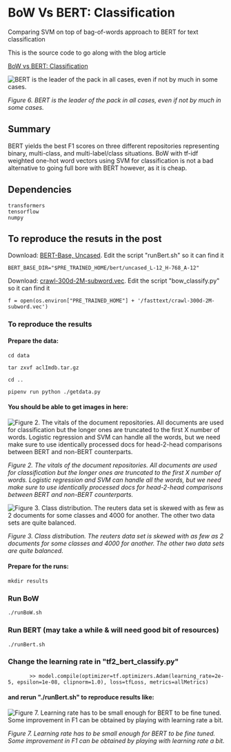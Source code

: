 # BoW Vs BERT: Classification
Comparing SVM on top of bag-of-words approach to BERT for text classification

This is the source code to go along with the blog article

[BoW vs BERT: Classification](http://xplordat.com/2019/10/10/bow-vs-bert-classification/)

![BERT is the leader of the pack in all cases, even if not by much in some cases.](./images/bert-classify.jpg "BERT is the leader of the pack in all cases, even if not by much in some cases.")

*Figure 6. BERT is the leader of the pack in all cases, even if not by much in some cases.*

##  Summary

BERT yields the best F1 scores on three different repositories representing binary, multi-class, and multi-label/class situations. BoW with tf-idf weighted one-hot word vectors using SVM for classification is not a bad alternative to going full bore with BERT however, as it is cheap.

##	Dependencies
	transformers
	tensorflow
	numpy

## To reproduce the resuts in the post


Download: [BERT-Base, Uncased](https://storage.googleapis.com/bert_models/2018_10_18/uncased_L-12_H-768_A-12.zip). Edit the script "runBert.sh" so it can find it

	BERT_BASE_DIR="$PRE_TRAINED_HOME/bert/uncased_L-12_H-768_A-12"

Download: [crawl-300d-2M-subword.vec](https://dl.fbaipublicfiles.com/fasttext/vectors-english/crawl-300d-2M-subword.zip). Edit the script "bow_classify.py" so it can find it

	f = open(os.environ["PRE_TRAINED_HOME"] + '/fasttext/crawl-300d-2M-subword.vec')

### To reproduce the results

#### Prepare the data: 

	cd data

	tar zxvf aclImdb.tar.gz 

	cd ..

	pipenv run python ./getdata.py

#### You should be able to get images in here:

![Figure 2. The vitals of the document repositories. All documents are used for classification but the longer ones are truncated to the first X number of words. Logistic regression and SVM can handle all the words, but we need make sure to use identically processed docs for head-2-head comparisons between BERT and non-BERT counterparts.](./images/doc-lengths.jpg "Figure 2. The vitals of the document repositories. All documents are used for classification but the longer ones are truncated to the first X number of words. Logistic regression and SVM can handle all the words, but we need make sure to use identically processed docs for head-2-head comparisons between BERT and non-BERT counterparts.")

*Figure 2. The vitals of the document repositories. All documents are used for classification but the longer ones are truncated to the first X number of words. Logistic regression and SVM can handle all the words, but we need make sure to use identically processed docs for head-2-head comparisons between BERT and non-BERT counterparts.*

![Figure 3. Class distribution. The reuters data set is skewed with as few as 2 documents for some classes and 4000 for another. The other two data sets are quite balanced.](./images/repo-classes.jpg "Figure 3. Class distribution. The reuters data set is skewed with as few as 2 documents for some classes and 4000 for another. The other two data sets are quite balanced.")

*Figure 3. Class distribution. The reuters data set is skewed with as few as 2 documents for some classes and 4000 for another. The other two data sets are quite balanced.*

#### Prepare for the runs:

	mkdir results

### Run BoW

	./runBoW.sh

### Run BERT (may take a while & will need good bit of resources)

	./runBert.sh


### Change the learning rate in "tf2_bert_classify.py"

		   >> model.compile(optimizer=tf.optimizers.Adam(learning_rate=2e-5, epsilon=1e-08, clipnorm=1.0), loss=tfLoss, metrics=allMetrics)

#### and rerun "./runBert.sh" to reproduce results like:

![Figure 7. Learning rate has to be small enough for BERT to be fine tuned. Some improvement in F1 can be obtained by playing with learning rate a bit.](./images/bert-learning.jpg "Figure 7. Learning rate has to be small enough for BERT to be fine tuned. Some improvement in F1 can be obtained by playing with learning rate a bit.")

*Figure 7. Learning rate has to be small enough for BERT to be fine tuned. Some improvement in F1 can be obtained by playing with learning rate a bit.*
